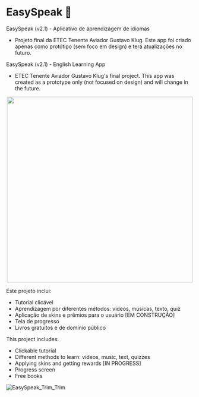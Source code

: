 # EasySpeak 📖
EasySpeak (v2.1) - Aplicativo de aprendizagem de idiomas
- Projeto final da ETEC Tenente Aviador Gustavo Klug. Este app foi criado apenas como protótipo (sem foco em design) e terá atualizações no futuro. 

EasySpeak (v2.1) - English Learning App
- ETEC Tenente Aviador Gustavo Klug's final project. This app was created as a prototype only (not focused on design) and will change in the future. 

<p align="center">
  <img width="500" height="500" src="https://user-images.githubusercontent.com/71787801/113701913-29395b00-96af-11eb-93d5-2ddce0de0bd5.png" data-canonical-    src="https://gyazo.com/eb5c5741b6a9a16c692170a41a49c858.png">
</p>

Este projeto inclui:
- Tutorial clicável
- Aprendizagem por diferentes métodos: vídeos, músicas, texto, quiz
- Aplicação de skins e prêmios para o usuário [EM CONSTRUÇÃO] 
- Tela de progresso 
- Livros gratuitos e de domínio público

This project includes:
- Clickable tutorial
- Different methods to learn: videos, music, text, quizzes
- Applying skins and getting rewards [IN PROGRESS]
- Progress screen
- Free books



![EasySpeak_Trim_Trim](https://user-images.githubusercontent.com/71787801/113701953-3b1afe00-96af-11eb-8a41-3def42db602a.gif)
